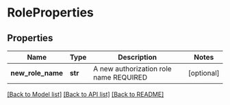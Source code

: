 # RoleProperties

## Properties
Name | Type | Description | Notes
------------ | ------------- | ------------- | -------------
**new_role_name** | **str** | A new authorization role name REQUIRED | [optional] 

[[Back to Model list]](../README.md#documentation-for-models) [[Back to API list]](../README.md#documentation-for-api-endpoints) [[Back to README]](../README.md)



